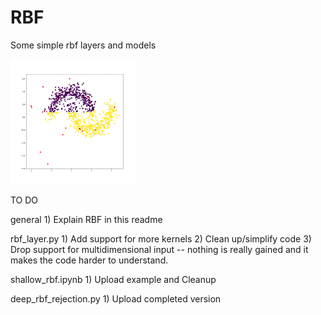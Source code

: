 # RBF
Some simple rbf layers and models



<!-- ![](rbf_centers.gif) -->

<img src="rbf_centers.gif" width="200">




TO DO

general
	1) Explain RBF in this readme

rbf_layer.py
	1) Add support for more kernels
	2) Clean up/simplify code
	3) Drop support for multidimensional input -- nothing is really gained and it makes the code harder to understand.

shallow_rbf.ipynb
	1) Upload example and Cleanup

deep_rbf_rejection.py
	1) Upload completed version
